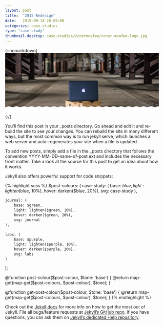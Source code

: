 ```yaml
---
layout: post
title:  "2015 Redesign"
date:   2015-09-14 20:00:00
categories: case-studies
type: "case-study"
thumbnail-desktop: case-studies/conormcafee/conor-mcafee-logo.jpg
---
```


{::nomarkdown}
<img src="/assets/images/case-studies/conormcafee/conormcafee-header.jpg" title="Conor McAfee" alt="Photo of Conor McAfee Photoshoot, Content below is my work on this website" />
{:/}

You’ll find this post in your _posts directory. Go ahead and edit it and re-build the site to see your changes. You can rebuild the site in many different ways, but the most common way is to run jekyll serve, which launches a web server and auto-regenerates your site when a file is updated.

To add new posts, simply add a file in the _posts directory that follows the convention YYYY-MM-DD-name-of-post.ext and includes the necessary front matter. Take a look at the source for this post to get an idea about how it works.

Jekyll also offers powerful support for code snippets:

{% highlight scss %}
$post-colours: (
    case-study: (
        base:   $blue,
        light: lighten($blue, 10%),
        hover: darken($blue, 20%),
        svg:  case-study
    ),

    journal: (
        base: $green,
        light: lighten($green, 10%),
        hover: darken($green, 20%),
        svg: journal
    ),

    labs: (
        base: $purple,
        light: lighten($purple, 10%),
        hover: darken($purple, 20%),
        svg: labs
    )
);

@function post-colour($post-colour, $tone: 'base') {
    @return map-get(map-get($post-colours, $post-colour), $tone);
}

@function get-post-colour($post-colour, $tone: 'base') {
    @return map-get(map-get($post-colours, $post-colour), $tone);
}
{% endhighlight %}

Check out the [Jekyll docs][jekyll] for more info on how to get the most out of Jekyll. File all bugs/feature requests at [Jekyll’s GitHub repo][jekyll-gh]. If you have questions, you can ask them on [Jekyll’s dedicated Help repository][jekyll-help].

[jekyll]:      http://jekyllrb.com
[jekyll-gh]:   https://github.com/jekyll/jekyll
[jekyll-help]: https://github.com/jekyll/jekyll-help
